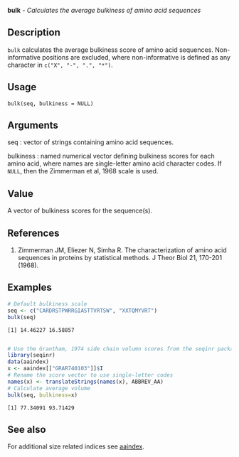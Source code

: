 





**bulk** - *Calculates the average bulkiness of amino acid sequences*

Description
--------------------

`bulk` calculates the average bulkiness score of amino acid sequences. 
Non-informative positions are excluded, where non-informative is defined as any 
character in `c("X", "-", ".", "*")`.


Usage
--------------------
```
bulk(seq, bulkiness = NULL)
```

Arguments
-------------------

seq
:   vector of strings containing amino acid sequences.

bulkiness
:   named numerical vector defining bulkiness scores for 
each amino acid, where names are single-letter amino acid 
character codes. If `NULL`, then the Zimmerman et al, 1968
scale is used.




Value
-------------------

A vector of bulkiness scores for the sequence(s).


References
-------------------


1. Zimmerman JM, Eliezer N, Simha R. The characterization of amino acid sequences 
in proteins by statistical methods. J Theor Biol 21, 170-201 (1968).




Examples
-------------------

```R
# Default bulkiness scale
seq <- c("CARDRSTPWRRGIASTTVRTSW", "XXTQMYVRT")
bulk(seq)

```


```
[1] 14.46227 16.58857

```


```R

# Use the Grantham, 1974 side chain volumn scores from the seqinr package
library(seqinr)
data(aaindex)
x <- aaindex[["GRAR740103"]]$I
# Rename the score vector to use single-letter codes
names(x) <- translateStrings(names(x), ABBREV_AA)
# Calculate average volume
bulk(seq, bulkiness=x)
```


```
[1] 77.34091 93.71429

```



See also
-------------------

For additional size related indices see [aaindex](http://www.rdocumentation.org/packages/seqinr/topics/aaindex).



